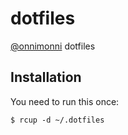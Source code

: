 # dotfiles
[@onnimonni](https://github.com/onnimonni) dotfiles

## Installation

You need to run this once:
```
$ rcup -d ~/.dotfiles
```